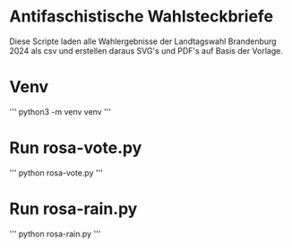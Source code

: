# Antifaschistische Wahlsteckbriefe
Diese Scripte laden alle Wahlergebnisse der Landtagswahl Brandenburg 2024 als csv und erstellen daraus SVG's und PDF's auf Basis der Vorlage.

# Venv
'''
    python3 -m venv venv
'''

# Run rosa-vote.py
'''
    python rosa-vote.py
'''

# Run rosa-rain.py
'''
    python rosa-rain.py
'''

